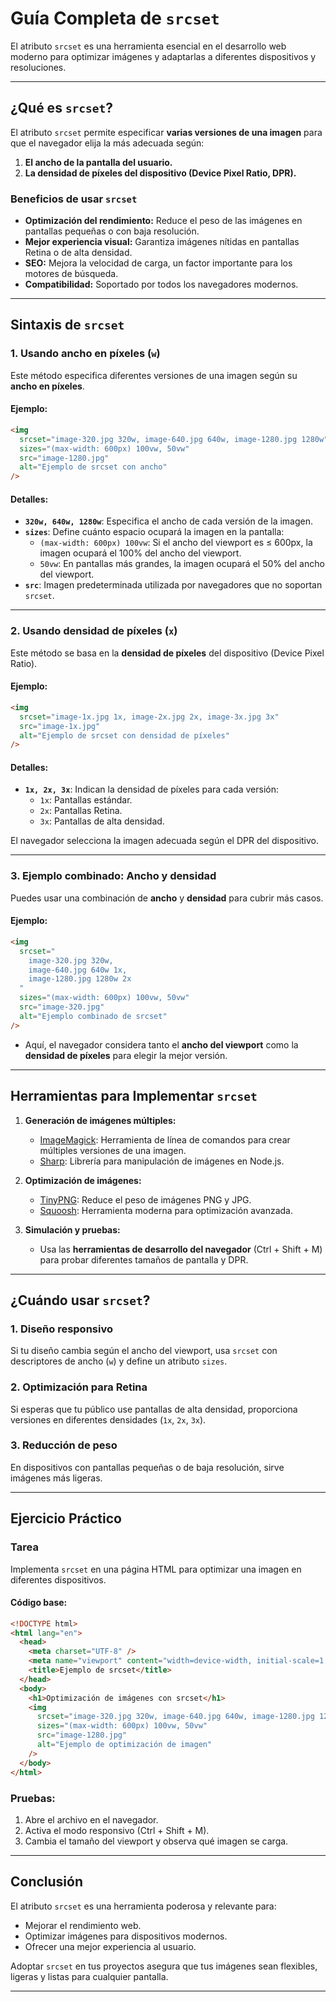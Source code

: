 # Guía Completa de `srcset`

El atributo `srcset` es una herramienta esencial en el desarrollo web moderno para optimizar imágenes y adaptarlas a diferentes dispositivos y resoluciones.

---

## ¿Qué es `srcset`?

El atributo `srcset` permite especificar **varias versiones de una imagen** para que el navegador elija la más adecuada según:

1. **El ancho de la pantalla del usuario.**
2. **La densidad de píxeles del dispositivo (Device Pixel Ratio, DPR).**

### Beneficios de usar `srcset`

- **Optimización del rendimiento:** Reduce el peso de las imágenes en pantallas pequeñas o con baja resolución.
- **Mejor experiencia visual:** Garantiza imágenes nítidas en pantallas Retina o de alta densidad.
- **SEO:** Mejora la velocidad de carga, un factor importante para los motores de búsqueda.
- **Compatibilidad:** Soportado por todos los navegadores modernos.

---

## Sintaxis de `srcset`

### **1. Usando ancho en píxeles (`w`)**

Este método especifica diferentes versiones de una imagen según su **ancho en píxeles**.

#### Ejemplo:

```html
<img
  srcset="image-320.jpg 320w, image-640.jpg 640w, image-1280.jpg 1280w"
  sizes="(max-width: 600px) 100vw, 50vw"
  src="image-1280.jpg"
  alt="Ejemplo de srcset con ancho"
/>
```

#### Detalles:

- **`320w, 640w, 1280w`**: Especifica el ancho de cada versión de la imagen.
- **`sizes`**: Define cuánto espacio ocupará la imagen en la pantalla:
  - `(max-width: 600px) 100vw`: Si el ancho del viewport es ≤ 600px, la imagen ocupará el 100% del ancho del viewport.
  - `50vw`: En pantallas más grandes, la imagen ocupará el 50% del ancho del viewport.
- **`src`**: Imagen predeterminada utilizada por navegadores que no soportan `srcset`.

---

### **2. Usando densidad de píxeles (`x`)**

Este método se basa en la **densidad de píxeles** del dispositivo (Device Pixel Ratio).

#### Ejemplo:

```html
<img
  srcset="image-1x.jpg 1x, image-2x.jpg 2x, image-3x.jpg 3x"
  src="image-1x.jpg"
  alt="Ejemplo de srcset con densidad de píxeles"
/>
```

#### Detalles:

- **`1x, 2x, 3x`**: Indican la densidad de píxeles para cada versión:
  - `1x`: Pantallas estándar.
  - `2x`: Pantallas Retina.
  - `3x`: Pantallas de alta densidad.

El navegador selecciona la imagen adecuada según el DPR del dispositivo.

---

### **3. Ejemplo combinado: Ancho y densidad**

Puedes usar una combinación de **ancho** y **densidad** para cubrir más casos.

#### Ejemplo:

```html
<img
  srcset="
    image-320.jpg 320w,
    image-640.jpg 640w 1x,
    image-1280.jpg 1280w 2x
  "
  sizes="(max-width: 600px) 100vw, 50vw"
  src="image-320.jpg"
  alt="Ejemplo combinado de srcset"
/>
```

- Aquí, el navegador considera tanto el **ancho del viewport** como la **densidad de píxeles** para elegir la mejor versión.

---

## Herramientas para Implementar `srcset`

1. **Generación de imágenes múltiples:**

   - [ImageMagick](https://imagemagick.org/): Herramienta de línea de comandos para crear múltiples versiones de una imagen.
   - [Sharp](https://sharp.pixelplumbing.com/): Librería para manipulación de imágenes en Node.js.

2. **Optimización de imágenes:**

   - [TinyPNG](https://tinypng.com/): Reduce el peso de imágenes PNG y JPG.
   - [Squoosh](https://squoosh.app/): Herramienta moderna para optimización avanzada.

3. **Simulación y pruebas:**
   - Usa las **herramientas de desarrollo del navegador** (Ctrl + Shift + M) para probar diferentes tamaños de pantalla y DPR.

---

## ¿Cuándo usar `srcset`?

### **1. Diseño responsivo**

Si tu diseño cambia según el ancho del viewport, usa `srcset` con descriptores de ancho (`w`) y define un atributo `sizes`.

### **2. Optimización para Retina**

Si esperas que tu público use pantallas de alta densidad, proporciona versiones en diferentes densidades (`1x`, `2x`, `3x`).

### **3. Reducción de peso**

En dispositivos con pantallas pequeñas o de baja resolución, sirve imágenes más ligeras.

---

## Ejercicio Práctico

### **Tarea**

Implementa `srcset` en una página HTML para optimizar una imagen en diferentes dispositivos.

#### Código base:

```html
<!DOCTYPE html>
<html lang="en">
  <head>
    <meta charset="UTF-8" />
    <meta name="viewport" content="width=device-width, initial-scale=1.0" />
    <title>Ejemplo de srcset</title>
  </head>
  <body>
    <h1>Optimización de imágenes con srcset</h1>
    <img
      srcset="image-320.jpg 320w, image-640.jpg 640w, image-1280.jpg 1280w"
      sizes="(max-width: 600px) 100vw, 50vw"
      src="image-1280.jpg"
      alt="Ejemplo de optimización de imagen"
    />
  </body>
</html>
```

### **Pruebas:**

1. Abre el archivo en el navegador.
2. Activa el modo responsivo (Ctrl + Shift + M).
3. Cambia el tamaño del viewport y observa qué imagen se carga.

---

## Conclusión

El atributo `srcset` es una herramienta poderosa y relevante para:

- Mejorar el rendimiento web.
- Optimizar imágenes para dispositivos modernos.
- Ofrecer una mejor experiencia al usuario.

Adoptar `srcset` en tus proyectos asegura que tus imágenes sean flexibles, ligeras y listas para cualquier pantalla.

---
